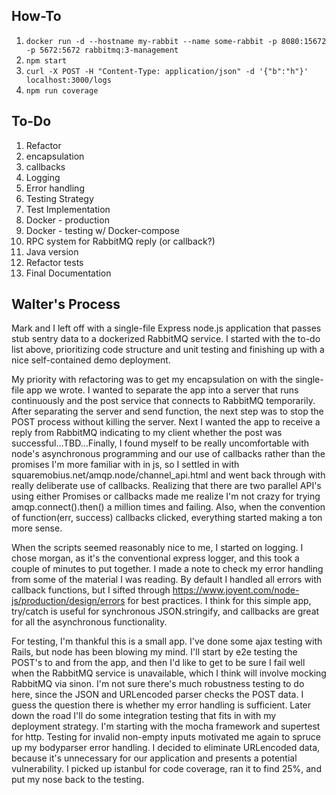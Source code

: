 ## How-To
1. `docker run -d --hostname my-rabbit --name some-rabbit -p 8080:15672 -p 5672:5672 rabbitmq:3-management`
2. `npm start`
3. `curl -X POST -H "Content-Type: application/json" -d '{"b":"h"}' localhost:3000/logs`
4. `npm run coverage`

## To-Do
1. Refactor
  1. encapsulation
  2. callbacks
2. Logging
3. Error handling
4. Testing Strategy
5. Test Implementation
6. Docker - production
7. Docker - testing w/ Docker-compose
8. RPC system for RabbitMQ reply (or callback?)
9. Java version
10. Refactor tests
11. Final Documentation

## Walter's Process

Mark and I left off with a single-file Express node.js application that passes stub sentry data to a dockerized RabbitMQ service. I started with the to-do list above, prioritizing code structure and unit testing and finishing up with a nice self-contained demo deployment.  

My priority with refactoring was to get my encapsulation on with the single-file app we wrote. I wanted to separate the app into a server that runs continuously and the post service that connects to RabbitMQ temporarily. After separating the server and send function, the next step was to stop the POST process without killing the server. Next I wanted the app to receive a reply from RabbitMQ indicating to my client whether the post was successful...TBD...Finally, I found myself to be really uncomfortable with node's asynchronous programming and our use of callbacks rather than the promises I'm more familiar with in js, so I settled in with squaremobius.net/amqp.node/channel_api.html and went back through with really deliberate use of callbacks. Realizing that there are two parallel API's using either Promises or callbacks made me realize I'm not crazy for trying amqp.connect().then() a million times and failing. Also, when the convention of function(err, success) callbacks clicked, everything started making a ton more sense.  

When the scripts seemed reasonably nice to me, I started on logging. I chose morgan, as it's the conventional express logger, and this took a couple of minutes to put together. I made a note to check my error handling from some of the material I was reading. By default I handled all errors with callback functions, but I sifted through https://www.joyent.com/node-js/production/design/errors for best practices. I think for this simple app, try/catch is useful for synchronous JSON.stringify, and callbacks are great for all the asynchronous functionality.  

For testing, I'm thankful this is a small app. I've done some ajax testing with Rails, but node has been blowing my mind. I'll start by e2e testing the POST's to and from the app, and then I'd like to get to be sure I fail well when the RabbitMQ service is unavailable, which I think will involve mocking RabbitMQ via sinon. I'm not sure there's much robustness testing to do here, since the JSON and URLencoded parser checks the POST data. I guess the question there is whether my error handling is sufficient. Later down the road I'll do some integration testing that fits in with my deployment strategy. I'm starting with the mocha framework and supertest for http. Testing for invalid non-empty inputs motivated me again to spruce up my bodyparser error handling. I decided to eliminate URLencoded data, because it's unnecessary for our application and presents a potential vulnerability. I picked up istanbul for code coverage, ran it to find 25%, and put my nose back to the testing.  


